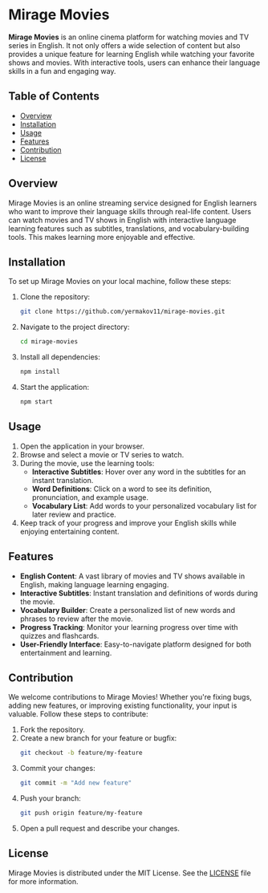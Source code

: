 # Mirage Movies

**Mirage Movies** is an online cinema platform for watching movies and TV series in English. It not only offers a wide selection of content but also provides a unique feature for learning English while watching your favorite shows and movies. With interactive tools, users can enhance their language skills in a fun and engaging way.

## Table of Contents

- [Overview](#overview)
- [Installation](#installation)
- [Usage](#usage)
- [Features](#features)
- [Contribution](#contribution)
- [License](#license)

## Overview

Mirage Movies is an online streaming service designed for English learners who want to improve their language skills through real-life content. Users can watch movies and TV shows in English with interactive language learning features such as subtitles, translations, and vocabulary-building tools. This makes learning more enjoyable and effective.

## Installation

To set up Mirage Movies on your local machine, follow these steps:

1. Clone the repository:
    ```bash
    git clone https://github.com/yermakov11/mirage-movies.git
    ```
2. Navigate to the project directory:
    ```bash
    cd mirage-movies
    ```
3. Install all dependencies:
    ```bash
    npm install
    ```
4. Start the application:
    ```bash
    npm start
    ```

## Usage

1. Open the application in your browser.
2. Browse and select a movie or TV series to watch.
3. During the movie, use the learning tools:
   - **Interactive Subtitles**: Hover over any word in the subtitles for an instant translation.
   - **Word Definitions**: Click on a word to see its definition, pronunciation, and example usage.
   - **Vocabulary List**: Add words to your personalized vocabulary list for later review and practice.
4. Keep track of your progress and improve your English skills while enjoying entertaining content.

## Features

- **English Content**: A vast library of movies and TV shows available in English, making language learning engaging.
- **Interactive Subtitles**: Instant translation and definitions of words during the movie.
- **Vocabulary Builder**: Create a personalized list of new words and phrases to review after the movie.
- **Progress Tracking**: Monitor your learning progress over time with quizzes and flashcards.
- **User-Friendly Interface**: Easy-to-navigate platform designed for both entertainment and learning.

## Contribution

We welcome contributions to Mirage Movies! Whether you're fixing bugs, adding new features, or improving existing functionality, your input is valuable. Follow these steps to contribute:

1. Fork the repository.
2. Create a new branch for your feature or bugfix:
    ```bash
    git checkout -b feature/my-feature
    ```
3. Commit your changes:
    ```bash
    git commit -m "Add new feature"
    ```
4. Push your branch:
    ```bash
    git push origin feature/my-feature
    ```
5. Open a pull request and describe your changes.

## License

Mirage Movies is distributed under the MIT License. See the [LICENSE](LICENSE) file for more information.
